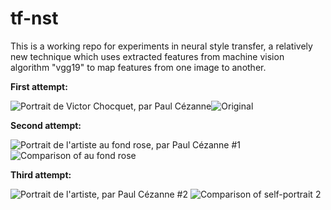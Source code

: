# tf-nst

This is a working repo for experiments in neural style transfer, a relatively new technique which uses extracted features from machine vision algorithm "vgg19" to map features from one image to another.

**First attempt:**

![Portrait de Victor Chocquet, par Paul Cézanne](https://github.com/atrusofthefuture/tf-nst/blob/master/best-chocquet.png)![Original](https://github.com/atrusofthefuture/tf-nst/blob/master/Portrait_de_Victor_Chocquet,_par_Paul_Cézanne,_Yorck.jpg)

**Second attempt:**

![Portrait de l'artiste au fond rose, par Paul Cézanne #1](https://github.com/atrusofthefuture/tf-nst/blob/master/best-lartiste.png)
![Comparison of au fond rose](https://github.com/atrusofthefuture/tf-nst/blob/master/lartiste-output.png)

**Third attempt:**

![Portrait de l'artiste, par Paul Cézanne #2](https://github.com/atrusofthefuture/tf-nst/blob/master/best-lartiste2.png)
![Comparison of self-portrait 2](https://github.com/atrusofthefuture/tf-nst/blob/master/lartiste2-output.png)
